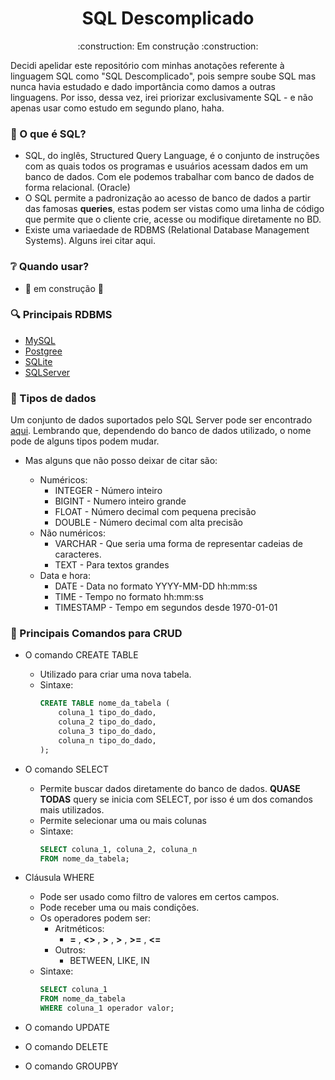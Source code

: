 <h1 align="center">SQL Descomplicado</h1>
<p align="center">:construction: Em construção :construction:</p>

Decidi apelidar este repositório com minhas anotações referente à linguagem SQL como "SQL Descomplicado", pois sempre soube SQL mas nunca havia estudado e dado importância como damos a outras linguagens. Por isso, dessa vez, irei priorizar exclusivamente SQL - e não apenas usar como estudo em segundo plano, haha.

### 🤔 O que é SQL?

- SQL, do inglês, Structured Query Language, é o conjunto de instruções com as quais todos os programas e usuários acessam dados em um banco de dados. Com ele podemos trabalhar com banco de dados de forma relacional. (Oracle)
- O SQL permite a padronização ao acesso de banco de dados a partir das famosas __queries__, estas podem ser vistas como uma linha de código que permite que o cliente crie, acesse ou modifique diretamente no BD.
- Existe uma variaedade de RDBMS (Relational Database Management Systems). Alguns irei citar aqui.

### :grey_question: Quando usar?

- :construction: em construção :construction:

### :mag: Principais RDBMS

- [MySQL](https://www.mysql.com/) 
- [Postgree](https://www.postgresql.org/)
- [SQLite](https://sqlite.org/index.html)
- [SQLServer](https://www.microsoft.com/en-us/sql-server)

### :page_facing_up: Tipos de dados

Um conjunto de dados suportados pelo SQL Server pode ser encontrado [aqui](https://docs.microsoft.com/pt-br/sql/t-sql/data-types/data-types-transact-sql?view=sql-server-ver15). Lembrando que, dependendo do banco de dados utilizado, o nome pode de alguns tipos podem mudar.

- Mas alguns que não posso deixar de citar são:

    - Numéricos:
        - INTEGER - Número inteiro
        - BIGINT - Numero inteiro grande
        - FLOAT - Número decimal com pequena precisão
        - DOUBLE - Número decimal com alta precisão
    - Não numéricos:
        - VARCHAR - Que seria uma forma de representar cadeias de caracteres.
        - TEXT - Para textos grandes
    - Data e hora:
        - DATE - Data no formato YYYY-MM-DD hh:mm:ss
        - TIME - Tempo no formato hh:mm:ss 
        - TIMESTAMP - Tempo em segundos desde 1970-01-01

### :memo: Principais Comandos para CRUD

- O comando CREATE TABLE
    - Utilizado para criar uma nova tabela.
    - Sintaxe:
        ```SQL
        CREATE TABLE nome_da_tabela (
            coluna_1 tipo_do_dado,
            coluna_2 tipo_do_dado,
            coluna_3 tipo_do_dado,
            coluna_n tipo_do_dado,
        );
        ```

- O comando SELECT
    - Permite buscar dados diretamente do banco de dados. __QUASE TODAS__ query se inicia com SELECT, por isso é um dos comandos mais utilizados.
    - Permite selecionar uma ou mais colunas
    - Sintaxe: 
        ```SQL
        SELECT coluna_1, coluna_2, coluna_n
        FROM nome_da_tabela;
        ```

- Cláusula WHERE
    - Pode ser usado como filtro de valores em certos campos.
    - Pode receber uma ou mais condições.
    - Os operadores podem ser:
        - Aritméticos:
            - __=__ , __<>__ , __>__ ,  __>__ , __>=__ , __<=__
        - Outros:
            - BETWEEN, LIKE, IN
    - Sintaxe:
        ```SQL
        SELECT coluna_1
        FROM nome_da_tabela
        WHERE coluna_1 operador valor;
        ```

- O comando UPDATE

- O comando DELETE

- O comando GROUPBY

